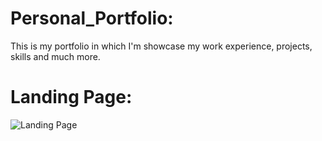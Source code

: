# Personal_Portfolio:
This is my portfolio in which I'm showcase my work experience, projects, skills and much more.

# Landing Page:
![Landing Page](https://github.com/user-attachments/assets/e034de4c-6af9-4b89-8943-0112a33423fe)
